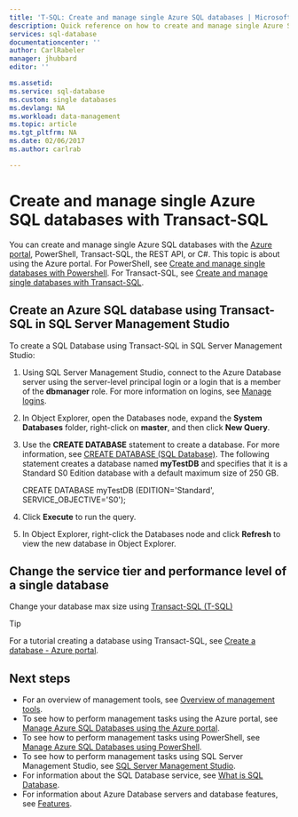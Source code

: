 ```yaml
---
title: 'T-SQL: Create and manage single Azure SQL databases | Microsoft Docs'
description: Quick reference on how to create and manage single Azure SQL database using the Azure portal
services: sql-database
documentationcenter: ''
author: CarlRabeler
manager: jhubbard
editor: ''

ms.assetid: 
ms.service: sql-database
ms.custom: single databases
ms.devlang: NA
ms.workload: data-management
ms.topic: article
ms.tgt_pltfrm: NA
ms.date: 02/06/2017
ms.author: carlrab

---
```

# Create and manage single Azure SQL databases with Transact-SQL

You can create and manage single Azure SQL databases with the [Azure portal](https://portal.azure.com/), PowerShell, Transact-SQL, the REST API, or C#. This topic is about using the Azure portal. For PowerShell, see [Create and manage single databases with Powershell](sql-database-manage-single-databases-powershell.md). For Transact-SQL, see [Create and manage single databases with Transact-SQL](sql-database-manage-single-databases-tsql.md). 

## Create an Azure SQL database using Transact-SQL in SQL Server Management Studio

To create a SQL Database using Transact-SQL in SQL Server Management Studio:

1. Using SQL Server Management Studio, connect to the Azure Database server using the server-level principal login or a login that is a member of the **dbmanager** role. For more information on logins, see [Manage logins](sql-database-manage-logins.md).
2. In Object Explorer, open the Databases node, expand the **System Databases** folder, right-click on **master**, and then click **New Query**.
3. Use the **CREATE DATABASE** statement to create a database. For
  more information, see [CREATE DATABASE (SQL Database)](https://msdn.microsoft.com/library/dn268335.aspx). The following statement creates a database named **myTestDB** and specifies that it is a Standard S0 Edition database with a default maximum size of 250 GB.
  
      CREATE DATABASE myTestDB
      (EDITION='Standard',
       SERVICE_OBJECTIVE='S0');

4. Click **Execute** to run the query.
5. In Object Explorer, right-click the Databases node and click **Refresh** to view the new database in Object Explorer. 


## Change the service tier and performance level of a single database
Change your database max size using [Transact-SQL (T-SQL)](https://msdn.microsoft.com/library/mt574871.aspx)

> [!TIP]
> For a tutorial creating a database using Transact-SQL, see [Create a database - Azure portal](sql-database-get-started.md).
>

## Next steps
* For an overview of management tools, see [Overview of management tools](sql-database-manage-overview.md).
* To see how to perform management tasks using the Azure portal, see [Manage Azure SQL Databases using the Azure portal](sql-database-manage-portal.md).
* To see how to perform management tasks using PowerShell, see [Manage Azure SQL Databases using PowerShell](sql-database-manage-powershell.md).
* To see how to perform management tasks using SQL Server Management Studio, see [SQL Server Management Studio](sql-database-manage-azure-ssms.md).
* For information about the SQL Database service, see [What is SQL Database](sql-database-technical-overview.md). 
* For information about Azure Database servers and database features, see [Features](sql-database-features.md).

